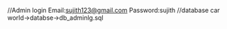 //Admin login
Email:sujith123@gmail.com
Password:sujith
//database
car world->databse->db_adminlg.sql
